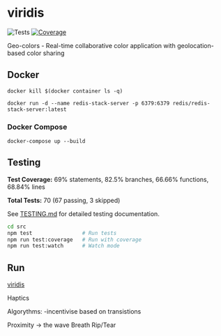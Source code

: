 # viridis

![Tests](https://github.com/YOUR_USERNAME/viridis/actions/workflows/test.yml/badge.svg)
[![Coverage](https://img.shields.io/badge/coverage-69%25-yellow.svg)](./TESTING.md)

Geo-colors - Real-time collaborative color application with geolocation-based color sharing

## Docker
```
docker kill $(docker container ls -q)
```
```
docker run -d --name redis-stack-server -p 6379:6379 redis/redis-stack-server:latest
```

### Docker Compose
```
docker-compose up --build
```

## Testing

**Test Coverage:** 69% statements, 82.5% branches, 66.66% functions, 68.84% lines

**Total Tests:** 70 (67 passing, 3 skipped)

See [TESTING.md](./TESTING.md) for detailed testing documentation.

```bash
cd src
npm test                # Run tests
npm run test:coverage   # Run with coverage
npm run test:watch      # Watch mode
```

## Run
[viridis](http://localhost:9099/)

Haptics

Algorythms:
-incentivise based on transistions

Proximity -> the wave
Breath
Rip/Tear